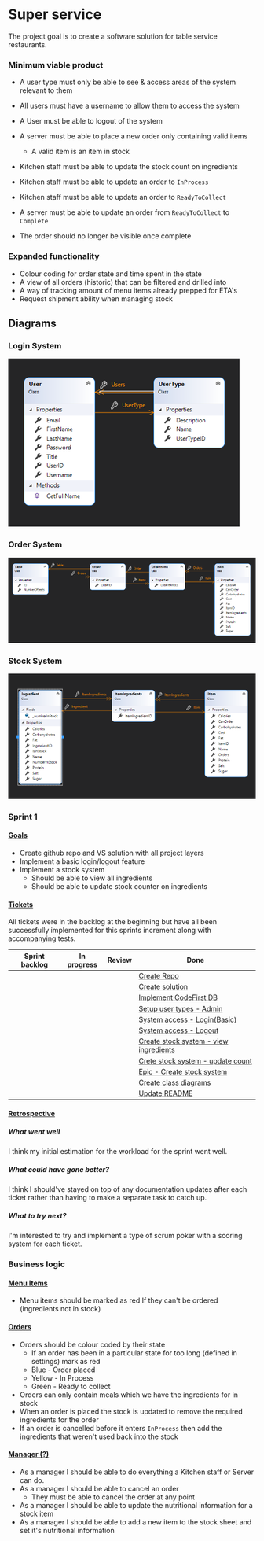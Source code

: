 # Super service

The project goal is to create a software solution for table service restaurants.

### Minimum viable product

* A user type must only be able to see & access areas of the system relevant to them
* All users must have a username to allow them to access the system
* A User must be able to logout of the system

* A server must be able to place a new order only containing valid items
  * A valid item is an item in stock
* Kitchen staff must be able to update the stock count on ingredients
* Kitchen staff must be able to update an order to `InProcess` 
* Kitchen staff must be able to update an order to `ReadyToCollect`
* A server must be able to update an order from `ReadyToCollect` to `Complete`
* The order should no longer be visible once complete

### Expanded functionality

* Colour coding for order state and time spent in the state
* A view of all orders (historic) that can be filtered and drilled into
* A way of tracking amount of menu items already prepped for ETA's
* Request shipment ability when managing stock

## Diagrams

### Login System

![Login Diagram](https://github.com/Layland-projects/SuperService/blob/master/ReadmeContent/LoginSystemDiagram.png?raw=true)

### Order System

![Order System Diagram](https://github.com/Layland-projects/SuperService/blob/master/ReadmeContent/OrderSystemDiagram.png?raw=true)

### Stock System

![Stock System Diagram](https://github.com/Layland-projects/SuperService/blob/master/ReadmeContent/StockSystemDiagram.png?raw=true)

### Sprint 1

#### <u>Goals</u>

* Create github repo and VS solution with all project layers
* Implement a basic login/logout feature
* Implement a stock system
  * Should be able to view all ingredients
  * Should be able to update stock counter on ingredients

#### <u>Tickets</u>

All tickets were in the backlog at the beginning but have all been successfully implemented for this sprints increment along with accompanying tests.

| Sprint backlog | In progress | Review | Done                                                         |
| -------------- | ----------- | ------ | ------------------------------------------------------------ |
|                |             |        | [Create Repo](https://github.com/Layland-projects/SuperService/projects/1#card-46458226) |
|                |             |        | [Create solution](https://github.com/Layland-projects/SuperService/projects/1#card-46458836) |
|                |             |        | [Implement CodeFirst DB](https://github.com/Layland-projects/SuperService/projects/1#card-46458920) |
|                |             |        | [Setup user types - Admin](https://github.com/Layland-projects/SuperService/projects/1#card-46458342) |
|                |             |        | [System access - Login(Basic)](https://github.com/Layland-projects/SuperService/projects/1#card-46481259) |
|                |             |        | [System access - Logout](https://github.com/Layland-projects/SuperService/projects/1#card-46481356) |
|                |             |        | [Create stock system - view ingredients](https://github.com/Layland-projects/SuperService/projects/1#card-46459182) |
|                |             |        | [Crete stock system - update count](https://github.com/Layland-projects/SuperService/projects/1#card-46459079) |
|                |             |        | [Epic - Create stock system](https://github.com/Layland-projects/SuperService/projects/1#card-46458992) |
|                |             |        | [Create class diagrams](https://github.com/Layland-projects/SuperService/projects/1#card-46524355) |
|                |             |        | [Update README](https://github.com/Layland-projects/SuperService/projects/1#card-46524252) |

#### <u>Retrospective</u>

##### What went well

I think my initial estimation for the workload for the sprint went well.

##### What could have gone better?

I think I should've stayed on top of any documentation updates after each ticket rather than having to make a separate task to catch up.

##### What to try next?

I'm interested to try and implement a type of scrum poker with a scoring system for each ticket.



### Business logic

#### <u>Menu Items</u>

* Menu items should be marked as red If they can't be ordered (ingredients not in stock)

#### <u>Orders</u>

* Orders should be colour coded by their state
  * If an order has been in a particular state for too long (defined in settings) mark as red
  * Blue - Order placed
  * Yellow - In Process
  * Green - Ready to collect
* Orders can only contain meals which we have the ingredients for in stock
* When an order is placed the stock is updated to remove the required ingredients for the order
* If an order is cancelled before it enters `InProcess` then add the ingredients that weren't used back into the stock

#### <u>Manager (?)</u>

* As a manager I should be able to do everything a Kitchen staff or Server can do.
* As a manager I should be able to cancel an order
  * They must be able to cancel the order at any point
* As a manager I should be able to update the nutritional information for a stock item
* As a manager I should be able to add a new item to the stock sheet and set it's nutritional information
